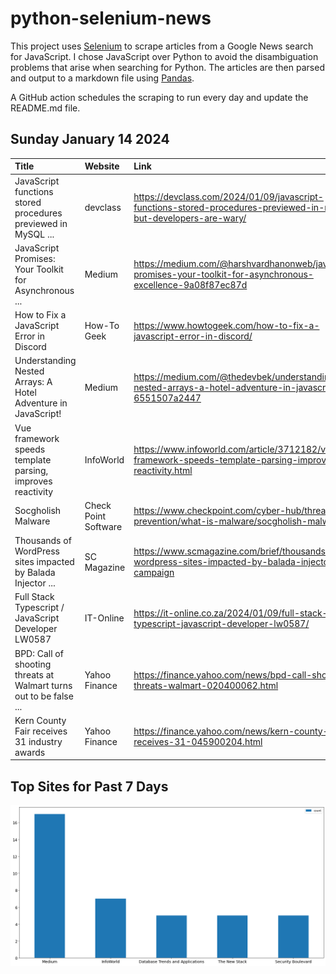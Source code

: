 # python-selenium-news

This project uses [Selenium](https://www.seleniumhq.org/) to scrape articles from a Google News search for JavaScript.
I chose JavaScript over Python to avoid the disambiguation problems that arise when searching for Python.
The articles are then parsed and output to a markdown file using [Pandas](https://pandas.pydata.org/).

A GitHub action schedules the scraping to run every day and update the README.md file.

## Sunday January 14 2024


| Title                                                              | Website              | Link                                                                                                               |
|:-------------------------------------------------------------------|:---------------------|:-------------------------------------------------------------------------------------------------------------------|
| JavaScript functions stored procedures previewed in MySQL ...      | devclass             | https://devclass.com/2024/01/09/javascript-functions-stored-procedures-previewed-in-mysql-but-developers-are-wary/ |
| JavaScript Promises: Your Toolkit for Asynchronous ...             | Medium               | https://medium.com/@harshvardhanonweb/javascript-promises-your-toolkit-for-asynchronous-excellence-9a08f87ec87d    |
| How to Fix a JavaScript Error in Discord                           | How-To Geek          | https://www.howtogeek.com/how-to-fix-a-javascript-error-in-discord/                                                |
| Understanding Nested Arrays: A Hotel Adventure in JavaScript!      | Medium               | https://medium.com/@thedevbek/understanding-nested-arrays-a-hotel-adventure-in-javascript-6551507a2447             |
| Vue framework speeds template parsing, improves reactivity         | InfoWorld            | https://www.infoworld.com/article/3712182/vue-framework-speeds-template-parsing-improves-reactivity.html           |
| Socgholish Malware                                                 | Check Point Software | https://www.checkpoint.com/cyber-hub/threat-prevention/what-is-malware/socgholish-malware/                         |
| Thousands of WordPress sites impacted by Balada Injector ...       | SC Magazine          | https://www.scmagazine.com/brief/thousands-of-wordpress-sites-impacted-by-balada-injector-campaign                 |
| Full Stack Typescript / JavaScript Developer LW0587                | IT-Online            | https://it-online.co.za/2024/01/09/full-stack-typescript-javascript-developer-lw0587/                              |
| BPD: Call of shooting threats at Walmart turns out to be false ... | Yahoo Finance        | https://finance.yahoo.com/news/bpd-call-shooting-threats-walmart-020400062.html                                    |
| Kern County Fair receives 31 industry awards                       | Yahoo Finance        | https://finance.yahoo.com/news/kern-county-fair-receives-31-045900204.html                                         |
## Top Sites for Past 7 Days

![Graph of Top Sites](https://raw.githubusercontent.com/dan-mba/python-selenium-news/main/last-week.png)
